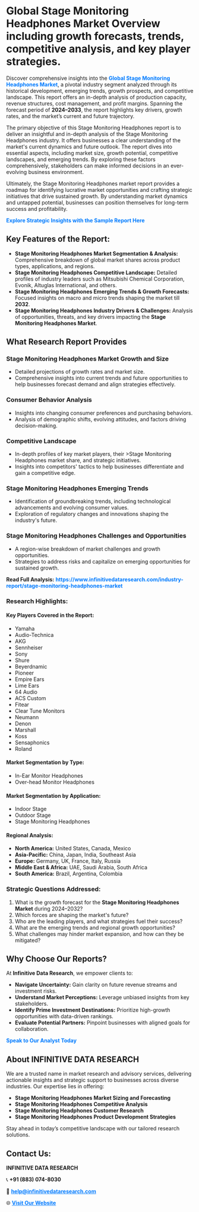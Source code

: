 <h1>Global Stage Monitoring Headphones Market Overview including growth forecasts, trends, competitive analysis, and key player strategies.</h1>
<p>
Discover comprehensive insights into the 
<a href="https://www.infinitivedataresearch.com/industry-report/stage-monitoring-headphones-market" rel="dofollow" style="color: #007BFF; text-decoration: none;"><strong>Global Stage Monitoring Headphones Market</strong></a>, a pivotal industry segment analyzed through its historical development, emerging trends, growth prospects, and competitive landscape. This report offers an in-depth analysis of production capacity, revenue structures, cost management, and profit margins. Spanning the forecast period of <strong>2024–2033</strong>, the report highlights key drivers, growth rates, and the market’s current and future trajectory.
</p>
<p>
The primary objective of this Stage Monitoring Headphones report is to deliver an insightful and in-depth analysis of the Stage Monitoring Headphones industry. It offers businesses a clear understanding of the market's current dynamics and future outlook. The report dives into essential aspects, including market size, growth potential, competitive landscapes, and emerging trends. By exploring these factors comprehensively, stakeholders can make informed decisions in an ever-evolving business environment.
</p>
<p>
Ultimately, the Stage Monitoring Headphones market report provides a roadmap for identifying lucrative market opportunities and crafting strategic initiatives that drive sustained growth. By understanding market dynamics and untapped potential, businesses can position themselves for long-term success and profitability.
</p>
<p>
<a href="https://www.infinitivedataresearch.com/request-sample/reportId=111422" style="color: #007BFF; text-decoration: none;"><strong>Explore Strategic Insights with the Sample Report Here</strong></a>
</p>

<h2>Key Features of the Report:</h2>
<ul>
<li><strong>Stage Monitoring Headphones Market Segmentation & Analysis:</strong> Comprehensive breakdown of global market shares across product types, applications, and regions.</li>
<li><strong>Stage Monitoring Headphones Competitive Landscape:</strong> Detailed profiles of industry leaders such as Mitsubishi Chemical Corporation, Evonik, Altuglas International, and others.</li>
<li><strong>Stage Monitoring Headphones Emerging Trends & Growth Forecasts:</strong> Focused insights on macro and micro trends shaping the market till <strong>2032</strong>.</li>
<li><strong>Stage Monitoring Headphones Industry Drivers & Challenges:</strong> Analysis of opportunities, threats, and key drivers impacting the <strong>Stage Monitoring Headphones Market</strong>.</li>
</ul>

<h2>What Research Report Provides</h2>
<h3>Stage Monitoring Headphones Market Growth and Size</h3>
<ul>
<li>Detailed projections of growth rates and market size.</li>
<li>Comprehensive insights into current trends and future opportunities to help businesses forecast demand and align strategies effectively.</li>
</ul>

<h3>Consumer Behavior Analysis</h3>
<ul>
<li>Insights into changing consumer preferences and purchasing behaviors.</li>
<li>Analysis of demographic shifts, evolving attitudes, and factors driving decision-making.</li>
</ul>

<h3>Competitive Landscape</h3>
<ul>
<li>In-depth profiles of key market players, their >Stage Monitoring Headphones market share, and strategic initiatives.</li>
<li>Insights into competitors' tactics to help businesses differentiate and gain a competitive edge.</li>
</ul>

<h3>Stage Monitoring Headphones Emerging Trends</h3>
<ul>
<li>Identification of groundbreaking trends, including technological advancements and evolving consumer values.</li>
<li>Exploration of regulatory changes and innovations shaping the industry's future.</li>
</ul>

<h3>Stage Monitoring Headphones Challenges and Opportunities</h3>
<ul>
<li>A region-wise breakdown of market challenges and growth opportunities.</li>
<li>Strategies to address risks and capitalize on emerging opportunities for sustained growth.</li>
</ul>
<p><strong>Read Full Analysis:</strong> <a href="https://www.infinitivedataresearch.com/industry-report/stage-monitoring-headphones-market" rel="dofollow" style="color: #007BFF; text-decoration: none;"><strong>https://www.infinitivedataresearch.com/industry-report/stage-monitoring-headphones-market</strong></a></p>
<h3>Research Highlights:</h3>
<h4>Key Players Covered in the Report:</h4>
<ul><li>Yamaha</li><li>Audio-Technica</li><li>AKG</li><li>Sennheiser</li><li>Sony</li><li>Shure</li><li>Beyerdnamic</li><li>Pioneer</li><li>Empire Ears</li><li>Lime Ears</li><li>64 Audio</li><li>ACS Custom</li><li>Fitear</li><li>Clear Tune Monitors</li><li>Neumann</li><li>Denon</li><li>Marshall</li><li>Koss</li><li>Sensaphonics</li><li>Roland</li></ul>
<h4>Market Segmentation by Type:</h4>
<ul><li>In-Ear Monitor Headphones</li><li>Over-head Monitor Headphones</li></ul>
<h4>Market Segmentation by Application:</h4>
<ul><li>Indoor Stage</li><li>Outdoor Stage</li><li>Stage Monitoring Headphones</li></ul>

<h4>Regional Analysis:</h4>
<ul>
<li><strong>North America:</strong> United States, Canada, Mexico</li>
<li><strong>Asia-Pacific:</strong> China, Japan, India, Southeast Asia</li>
<li><strong>Europe:</strong> Germany, UK, France, Italy, Russia</li>
<li><strong>Middle East & Africa:</strong> UAE, Saudi Arabia, South Africa</li>
<li><strong>South America:</strong> Brazil, Argentina, Colombia</li>
</ul>

<h3>Strategic Questions Addressed:</h3>
<ol>
<li>What is the growth forecast for the <strong>Stage Monitoring Headphones Market</strong> during 2024–2032?</li>
<li>Which forces are shaping the market's future?</li>
<li>Who are the leading players, and what strategies fuel their success?</li>
<li>What are the emerging trends and regional growth opportunities?</li>
<li>What challenges may hinder market expansion, and how can they be mitigated?</li>
</ol>

<h2>Why Choose Our Reports?</h2>
<p>At <strong>Infinitive Data Research</strong>, we empower clients to:</p>
<ul>
<li><strong>Navigate Uncertainty:</strong> Gain clarity on future revenue streams and investment risks.</li>
<li><strong>Understand Market Perceptions:</strong> Leverage unbiased insights from key stakeholders.</li>
<li><strong>Identify Prime Investment Destinations:</strong> Prioritize high-growth opportunities with data-driven rankings.</li>
<li><strong>Evaluate Potential Partners:</strong> Pinpoint businesses with aligned goals for collaboration.</li>
</ul>
<p><a href="https://www.infinitivedataresearch.com/industry-report/stage-monitoring-headphones-market" rel="dofollow" style="color: #007BFF; text-decoration: none;"><strong>Speak to Our Analyst Today</strong></a></p>

<h2>About INFINITIVE DATA RESEARCH</h2>
<p>We are a trusted name in market research and advisory services, delivering actionable insights and strategic support to businesses across diverse industries. Our expertise lies in offering:</p>
<ul>
<li><strong>Stage Monitoring Headphones Market Sizing and Forecasting</strong></li>
<li><strong>Stage Monitoring Headphones Competitive Analysis</strong></li>
<li><strong>Stage Monitoring Headphones Customer Research</strong></li>
<li><strong>Stage Monitoring Headphones Product Development Strategies</strong></li>
</ul>
<p>Stay ahead in today’s competitive landscape with our tailored research solutions.</p>

<h2>Contact Us:</h2>
<p><strong>INFINITIVE DATA RESEARCH</strong></p>
<p>📞 <strong>+91 (883) 074-8030</strong></p>
<p>📧 <strong><a href="mailto:help@infinitivedataresearch.com" style="color: #007BFF;">help@infinitivedataresearch.com</a></strong></p>
<p>🌐 <strong><a href="https://www.infinitivedataresearch.com" rel="dofollow" style="color: #007BFF;">Visit Our Website</a></strong></p>